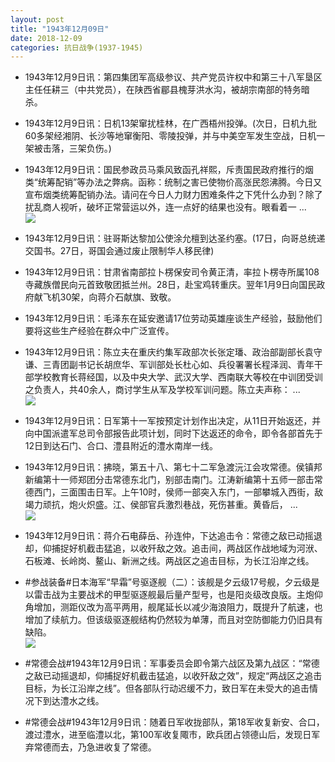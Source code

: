 ```yaml
---
layout: post
title: "1943年12月09日"
date: 2018-12-09
categories: 抗日战争(1937-1945)
---
```


<meta name="referrer" content="no-referrer" />

- 1943年12月9日讯：第四集团军高级参议、共产党员许权中和第三十八军垦区主任任耕三（中共党员），在陕西省郿县槐芽洪水沟，被胡宗南部的特务暗杀。 

- 1943年12月9日讯：日机13架窜扰桂林，在广西梧州投弹。(次日，日机九批60多架经湘阴、长沙等地窜衡阳、零陵投弹，并与中美空军发生空战，日机一架被击落，三架负伤。) 

- 1943年12月9日讯：国民参政员马乘风致函孔祥熙，斥责国民政府推行的烟类“统筹配销”等办法之弊病。函称：统制之害已使物价高涨民怨沸腾。今日又宣布烟类统筹配销办法。请问在今日人力财力困难条件之下凭什么办到？除了扰乱商人视听，破坏正常营运以外，连一点好的结果也没有。眼看着一 ... <br/><img src="https://wx4.sinaimg.cn/large/aca367d8ly1fy0skcpv6hj20c809zaa4.jpg" />

- 1943年12月9日讯：驻哥斯达黎加公使涂允檀到达圣约塞。(17日，向哥总统递交国书。27日，哥国会通过废止限制华人移民律) 

- 1943年12月9日讯：甘肃省南部拉卜楞保安司令黄正清，率拉卜楞寺所属108寺藏族僧民向元首致敬团抵兰州。28日，赴宝鸡转重庆。翌年1月9日向国民政府献飞机30架，向蒋介石献旗、致敬。 

- 1943年12月9日讯：毛泽东在延安邀请17位劳动英雄座谈生产经验，鼓励他们要将这些生产经验在群众中广泛宣传。 

- 1943年12月9日讯：陈立夫在重庆约集军政部次长张定璠、政治部副部长袁守谦、三青团副书记长胡庶华、军训部处长杜心如、兵役署署长程泽润、青年干部学校教育长蒋经国，以及中央大学、武汉大学、西南联大等校在中训团受训之负责人，共40余人，商讨学生从军及学校军训问题。陈立夫声称： ... <br/><img src="https://wx1.sinaimg.cn/large/aca367d8ly1fy0gge3ao5j20c80aymxa.jpg" />

- 1943年12月9日讯：日军第十一军按预定计划作出决定，从11日开始返还，并向中国派遣军总司令部报告此项计划，同时下达返还的命令，即令各部首先于12日到达石门、合口、澧县附近的澧水南岸一线。 

- 1943年12月9日讯：拂晓，第五十八、第七十二军急渡沅江会攻常德。侯镇邦新编第十一师郑团分击常德东北门，别部击南门。江涛新编第十五师一部击常德西门，三面围击日军。上午10时，侯师一部突入东门，一部攀城入西街，敌竭力顽抗，炮火炽盛。江、侯部官兵激烈巷战，死伤甚重。黄昏后， ... <br/><img src="https://wx3.sinaimg.cn/large/aca367d8ly1fy0cz7stc5j20c809zaa4.jpg" />

- 1943年12月9日讯：蒋介石电薛岳、孙连仲，下达追击令：常德之敌已动摇退却，仰捕捉好机截击猛追，以收歼敌之效。追击间，两战区作战地域为河洑、石板滩、长岭岗、鳌山、新洲之线。两战区之追击目标，为长江沿岸之线。 

- #参战装备#日本海军“早霜”号驱逐舰（二）：该舰是夕云级17号舰，夕云级是以雷击战为主要战术的甲型驱逐舰最后量产型号，也是阳炎级改良版。主炮仰角增加，测距仪改为高平两用，舰尾延长以减少海浪阻力，既提升了航速，也增加了续航力。但该级驱逐舰结构仍然较为单薄，而且对空防御能力仍旧具有缺陷。 <br/><img src="https://wx4.sinaimg.cn/large/aca367d8ly1fy09ip7eg5j20xc0q2gxg.jpg" />

- #常德会战#1943年12月9日讯：军事委员会即令第六战区及第九战区：“常德之敌已动摇退却，仰捕捉好机截击猛追，以收歼敌之效”，规定“两战区之追击目标，为长江沿岸之线”。但各部队行动迟缓不力，致日军在未受大的追击情况下到达澧水之线。 

- #常德会战#1943年12月9日讯：随着日军收拢部队，第18军收复新安、合口，渡过澧水，进至临澧以北，第100军收复陬市，欧兵团占领德山后，发现日军弃常德而去，乃急进收复了常德。 

